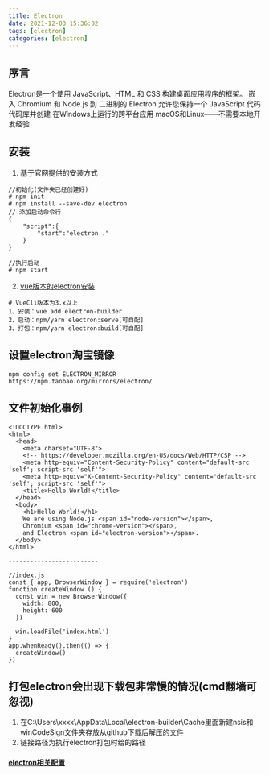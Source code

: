 ```yaml
---
title: Electron
date: 2021-12-03 15:36:02
tags: [electron]
categories: [electron]
---
```



## 序言
Electron是一个使用 JavaScript、HTML 和 CSS 构建桌面应用程序的框架。 嵌入 Chromium 和 Node.js 到 二进制的 Electron 允许您保持一个 JavaScript 代码代码库并创建 在Windows上运行的跨平台应用 macOS和Linux——不需要本地开发经验

<!-- more -->

## 安装
1. 基于官网提供的安装方式
```
//初始化(文件夹已经创建好)
# npm init
# npm install --save-dev electron
// 添加启动命令行
{
    "script":{
        "start":"electron ."
    }
}

//执行启动
# npm start
```
2. [vue版本的electron安装](https://nklayman.github.io/vue-cli-plugin-electron-builder/guide/)
```
# VueCli版本为3.x以上
1、安装：vue add electron-builder
2、启动：npm/yarn electron:serve[可自配]
3、打包：npm/yarn electron:build[可自配]
```

## 设置electron淘宝镜像

```
npm config set ELECTRON_MIRROR https://npm.taobao.org/mirrors/electron/ 
```
## 文件初始化事例

```
<!DOCTYPE html>
<html>
  <head>
    <meta charset="UTF-8">
    <!-- https://developer.mozilla.org/en-US/docs/Web/HTTP/CSP -->
    <meta http-equiv="Content-Security-Policy" content="default-src 'self'; script-src 'self'">
    <meta http-equiv="X-Content-Security-Policy" content="default-src 'self'; script-src 'self'">
    <title>Hello World!</title>
  </head>
  <body>
    <h1>Hello World!</h1>
    We are using Node.js <span id="node-version"></span>,
    Chromium <span id="chrome-version"></span>,
    and Electron <span id="electron-version"></span>.
  </body>
</html>

-------------------------

//index.js
const { app, BrowserWindow } = require('electron')
function createWindow () {
  const win = new BrowserWindow({
    width: 800,
    height: 600
  })

  win.loadFile('index.html')
}
app.whenReady().then(() => {
  createWindow()
})

```


## 打包electron会出现下载包非常慢的情况(cmd翻墙可忽视)
1. 在C:\Users\xxxx\AppData\Local\electron-builder\Cache里面新建nsis和winCodeSign文件夹存放从github下载后解压的文件
2. 链接路径为执行electron打包时给的路径

#### [electron相关配置](https://blog.yasking.org/a/zh-install-electron-development.html)
